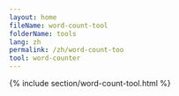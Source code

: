 ```yaml
---
layout: home
fileName: word-count-tool
folderName: tools
lang: zh
permalink: /zh/word-count-too
tool: word-counter
---
```

{% include section/word-count-tool.html %}